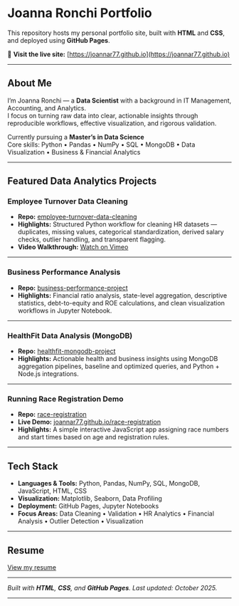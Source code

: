 # Joanna Ronchi Portfolio

This repository hosts my personal portfolio site, built with **HTML** and **CSS**, and deployed using **GitHub Pages**.

🔗 **Visit the live site:** [https://joannar77.github.io](https://joannar77.github.io)

---

## About Me
I’m Joanna Ronchi — a **Data Scientist** with a background in IT Management, Accounting, and Analytics.  
I focus on turning raw data into clear, actionable insights through reproducible workflows, effective visualization, and rigorous validation.  

Currently pursuing a **Master’s in Data Science**  
Core skills: Python • Pandas • NumPy • SQL • MongoDB • Data Visualization • Business & Financial Analytics

---

## Featured Data Analytics Projects

### Employee Turnover Data Cleaning  
- **Repo:** [employee-turnover-data-cleaning](https://github.com/joannar77/employee-turnover-data-cleaning)  
- **Highlights:** Structured Python workflow for cleaning HR datasets — duplicates, missing values, categorical standardization, derived salary checks, outlier handling, and transparent flagging.  
- **Video Walkthrough:** [Watch on Vimeo](https://vimeo.com/1128386953/734a795bc5)

---

### Business Performance Analysis  
- **Repo:** [business-performance-project](https://github.com/joannar77/business-performance-project)  
- **Highlights:** Financial ratio analysis, state-level aggregation, descriptive statistics, debt-to-equity and ROE calculations, and clean visualization workflows in Jupyter Notebook.

---

### HealthFit Data Analysis (MongoDB)  
- **Repo:** [healthfit-mongodb-project](https://github.com/joannar77/healthfit-mongodb-project)  
- **Highlights:** Actionable health and business insights using MongoDB aggregation pipelines, baseline and optimized queries, and Python + Node.js integrations.

---

### Running Race Registration Demo  
- **Repo:** [race-registration](https://github.com/joannar77/race-registration)  
- **Live Demo:** [joannar77.github.io/race-registration](https://joannar77.github.io/race-registration)  
- **Highlights:** A simple interactive JavaScript app assigning race numbers and start times based on age and registration rules.

---

## Tech Stack
- **Languages & Tools:** Python, Pandas, NumPy, SQL, MongoDB, JavaScript, HTML, CSS  
- **Visualization:** Matplotlib, Seaborn, Data Profiling  
- **Deployment:** GitHub Pages, Jupyter Notebooks  
- **Focus Areas:** Data Cleaning • Validation • HR Analytics • Financial Analysis • Outlier Detection • Visualization

---

## Resume
[View my resume](https://joannaronchi.com/home)

---

*Built with **HTML**, **CSS**, and **GitHub Pages**. Last updated: October 2025.*

---
